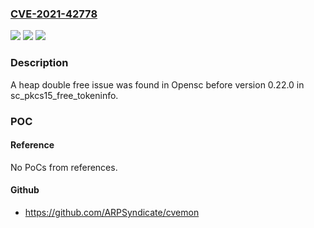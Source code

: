 ### [CVE-2021-42778](https://cve.mitre.org/cgi-bin/cvename.cgi?name=CVE-2021-42778)
![](https://img.shields.io/static/v1?label=Product&message=opensc&color=blue)
![](https://img.shields.io/static/v1?label=Version&message=opensc%200.22.0%20&color=brightgreen)
![](https://img.shields.io/static/v1?label=Vulnerability&message=CWE-672&color=brightgreen)

### Description

A heap double free issue was found in Opensc before version 0.22.0 in sc_pkcs15_free_tokeninfo.

### POC

#### Reference
No PoCs from references.

#### Github
- https://github.com/ARPSyndicate/cvemon

